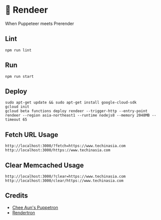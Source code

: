# 🦌 Rendeer
When Puppeteer meets Prerender

## Lint
```
npm run lint
```

## Run
```
npm run start
```

## Deploy
```
sudo apt-get update && sudo apt-get install google-cloud-sdk
gcloud init
gcloud beta functions deploy rendeer --trigger-http --entry-point rendeer --region asia-northeast1 --runtime nodejs8 --memory 2048MB --timeout 65
```

## Fetch URL Usage
```
http://localhost:3000/?fetch=https://www.techinasia.com
http://localhost:3000/https://www.techinasia.com
```

## Clear Memcached Usage
```
http://localhost:3000/?clear=https://www.techinasia.com
http://localhost:3000/clear/https://www.techinasia.com
```

## Credits
* [Chee Aun's Puppetron](https://github.com/cheeaun/puppetron)
* [Rendertron](https://github.com/GoogleChrome/rendertron)
